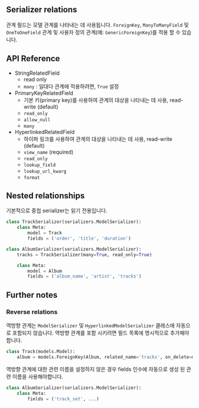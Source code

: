 ## Serializer relations
관계 필드는 모델 관계를 나타내는 데 사용됩니다. `ForeignKey`, `ManyToManyField` 및 `OneToOneField` 관계 및 사용자 정의 관계(예: `GenericForeignKey`)를 적용 할 수 있습니다.


## API Reference
- StringRelatedField
  - read only
  - `many` : 일대다 관계에 적용하려면, `True` 설정
- PrimaryKeyRelatedField
  - 기본 키(primary key)를 사용하여 관계의 대상을 나타내는 데 사용, read-write (default)
  - `read_only`
  - `allow_null`
  - `many`
- HyperlinkedRelatedField
  - 하이퍼 링크를 사용하여 관계의 대상을 나타내는 데 사용, read-write (default)
  - `view_name` (required)
  - `read_only`
  - `lookup_field`
  - `lookup_url_kwarg`
  - `format`


## Nested relationships
기본적으로 중첩 serializer는 읽기 전용입니다.
```python
class TrackSerializer(serializers.ModelSerializer):
    class Meta:
        model = Track
        fields = ('order', 'title', 'duration')

class AlbumSerializer(serializers.ModelSerializer):
    tracks = TrackSerializer(many=True, read_only=True)

    class Meta:
        model = Album
        fields = ('album_name', 'artist', 'tracks')
```

## Further notes
### Reverse relations
역방향 관계는 `ModelSerializer` 및 `HyperlinkedModelSerializer` 클래스에 자동으로 포함되지 않습니다. 역방향 관계를 포함 시키려면 필드 목록에 명시적으로 추가해야합니다.

```python
class Track(models.Model):
    album = models.ForeignKey(Album, related_name='tracks', on_delete=models.CASCADE)
```
역방향 관계에 대한 관련 이름을 설정하지 않은 경우 fields 인수에 자동으로 생성 된 관련 이름을 사용해야합니다.

```python
class AlbumSerializer(serializers.ModelSerializer):
    class Meta:
        fields = ('track_set', ...)
```
